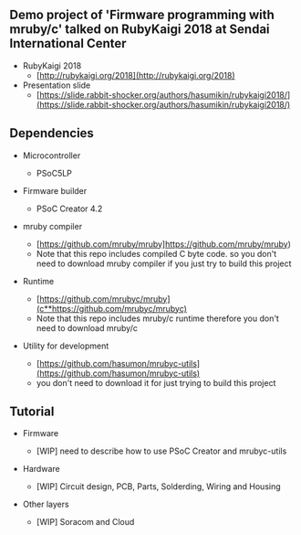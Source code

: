 ## Demo project of 'Firmware programming with mruby/c' talked on RubyKaigi 2018 at Sendai International Center
* RubyKaigi 2018
  * [http://rubykaigi.org/2018](http://rubykaigi.org/2018)
* Presentation slide
  * [https://slide.rabbit-shocker.org/authors/hasumikin/rubykaigi2018/](https://slide.rabbit-shocker.org/authors/hasumikin/rubykaigi2018/)

## Dependencies
* Microcontroller
  * PSoC5LP

* Firmware builder
  * PSoC Creator 4.2

* mruby compiler
  * [https://github.com/mruby/mruby]https://github.com/mruby/mruby)
  * Note that this repo includes compiled C byte code. so you don't need to download mruby compiler if you just try to build this project

* Runtime
  * [https://github.com/mrubyc/mruby](c**https://github.com/mrubyc/mrubyc)
  * Note that this repo includes mruby/c runtime therefore you don't need to download mruby/c

* Utility for development
  * [https://github.com/hasumon/mrubyc-utils](https://github.com/hasumon/mrubyc-utils)
  * you don't need to download it for just trying to build this project

## Tutorial
* Firmware
  * [WIP] need to describe how to use PSoC Creator and mrubyc-utils

* Hardware
  * [WIP] Circuit design, PCB, Parts, Solderding, Wiring and Housing

* Other layers
  * [WIP] Soracom and Cloud

